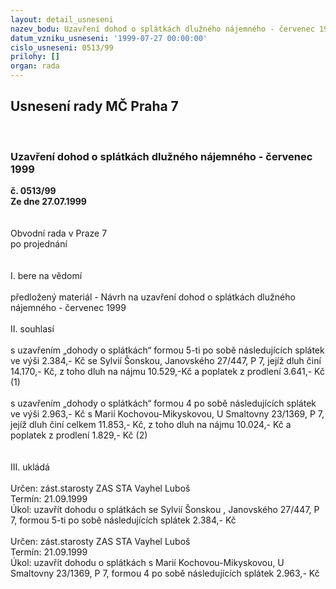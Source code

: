 ```yaml
---
layout: detail_usneseni
nazev_bodu: Uzavření dohod o splátkách dlužného nájemného - červenec 1999
datum_vzniku_usneseni: '1999-07-27 00:00:00'
cislo_usneseni: 0513/99
prilohy: []
organ: rada
---
```

<div id="ucUsn_pList" class="usn">
	<span><h2>Usnesení rady MČ Praha 7 </h2>
<br></span><div class="standBody">
<span><h3>Uzavření dohod o splátkách dlužného nájemného - červenec 1999</h3></span><div class="center">
		<strong>č. 0513/99</strong><br>
	</div>
<div class="center">
		<strong>Ze dne 27.07.1999</strong><br><br>
	</div>
<br>Obvodní rada v Praze 7<br>po projednání<br><br><br>I.	bere na vědomí<br><br> předložený materiál - Návrh na uzavření dohod o splátkách dlužného nájemného - červenec 1999	<br><br>II.	souhlasí<br><br>s uzavřením „dohody o splátkách“ formou 5-ti po sobě následujících splátek ve výši 2.384,- Kč se Sylvií Šonskou, Janovského 27/447, P 7, jejíž dluh činí 14.170,- Kč, z toho dluh na nájmu 10.529,-Kč a poplatek z prodlení 3.641,- Kč  (1)<br><br>s uzavřením „dohody o splátkách“ formou 4 po sobě následujících splátek ve výši 2.963,- Kč s Marií Kochovou-Mikyskovou, U Smaltovny 23/1369, P 7, jejíž dluh činí celkem 11.853,- Kč, z toho dluh na nájmu 10.024,- Kč a poplatek z prodlení 1.829,- Kč  (2)<br><br><br>III.	ukládá <br><br> Určen:	zást.starosty	ZAS STA Vayhel Luboš<br>Termín: 21.09.1999<br>Úkol:	uzavřít dohodu o splátkách se Sylvií Šonskou , Janovského 27/447, P 7, formou 5-ti po sobě následujících splátek 2.384,- Kč<br> <br> Určen:	zást.starosty	ZAS STA Vayhel Luboš<br>Termín: 21.09.1999<br>Úkol:	uzavřít dohodu o splátkách s Marií Kochovou-Mikyskovou, U Smaltovny 23/1369, P 7, formou 4 po sobě následujících splátek 2.963,- Kč   <br>
</div>
</div>